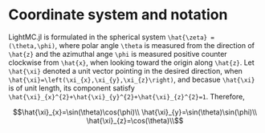 # Coordinate system and notation 

LightMC.jl is formulated in the spherical system ``\hat{\zeta} = (\theta,\phi)``, where polar angle ``\theta`` is measured from the direction of ``\hat{z}`` and the azimuthal ange ``\phi`` is measured positive counter clockwise from ``\hat{x}``, when looking toward the origin along ``\hat{z}``.
Let ``\hat{\xi}`` denoted a unit vector pointing in the desired direction, when ``\hat{\xi}=\left(\xi_{x},\xi_{y},\xi_{z}\right)``, and becasue ``\hat{\xi}`` is of unit length, its component satisfy ``\hat{\xi}_{x}^{2}+\hat{\xi}_{y}^{2}+\hat{\xi}_{z}^{2}=1``. Therefore, 

```math
\hat{\xi}_{x}=\sin(\theta)\cos(\phi)\\
\hat{\xi}_{y}=\sin(\theta)\sin(\phi)\\
\hat{\xi}_{z}=\cos(\theta)\\
```